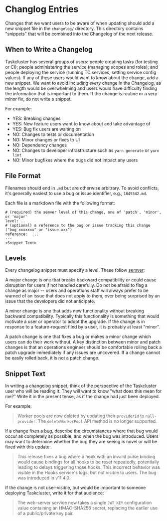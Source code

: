 # Changlog Entries

Changes that we want users to be aware of when updating should add a new snippet file in the `changelog/` directory.
This directory contains "snippets" that will be combined into the Changelog of the next release.

## When to Write a Changelog

Taskcluster has several groups of users: people creating tasks (for testing or CI); people administering the service (managing scopes and roles); and people deploying the service (running TC services, setting service config values).
If any of these users would want to know about the change, add a new snippet.
We want to avoid including *every* change in the Changelog, as the length would be overwhelming and users would have difficulty finding the information that is important to them.
If the change is routine or a very minor fix, do not write a snippet.

For example:
 * YES: Breaking changes
 * YES: New feature users want to know about and take advantage of
 * YES: Bug fix users are waiting on
 * NO: Changes to tests or documentation
 * NO: Minor changes or fixes to UI
 * NO: Dependency changes
 * NO: Changes to developer infrastructure such as `yarn generate` or `yarn lint`
 * NO: Minor bugfixes where the bugs did not impact any users

## File Format

Filenames should end in `.md` but are otherwise arbitrary.
To avoid conflicts, it's generally easiest to use a bug or issue identifier, e.g., `1849342.md`.

Each file is a markdown file with the following format:

```
# (required) the semver level of this change, one of 'patch', 'minor', or 'major'
level: ..
# (optional) a reference to the bug or issue tracking this change ("bug xxxxxxx" or "issue xxx")
reference:  ...
---
<Snippet Text>
```

## Levels

Every changelog snippet must specify a level.
These follow [semver](https://semver.org/):

A major change is one that breaks backward compatibility or could cause disruption for users if not handled carefully.
Do not be afraid to flag a change as major -- users and operations staff will always prefer to be warned of an issue that does not apply to them, over being surprised by an issue that the developers did not anticipate.

A minor change is one that adds new functionality without breaking backward compatibility.
Typically this functionality is something that would motivate a user or operator to adopt the upgrade.
If the change is in response to a feature-request filed by a user, it is probably at least "minor".

A patch change is one that fixes a bug or makes a minor change which users can do their work without.
A key distinction between minor and patch changes is that an operations engineer should be comfortable rolling back a patch upgrade immediately if any issues are uncovered.
If a change cannot be easily rolled back, it is not a patch change.

## Snippet Text

In writing a changelog snippet, think of the perspective of the Taskcluster user who will be reading it.
They will want to know "what does this mean for me?"
Write it in the present tense, as if the change had just been deployed.

For example:

> Worker pools are now deleted by updating their `providerId` to `null-provider`.
> The `deleteWorkerPool` API method is no longer supported.

If a change fixes a bug, describe the circumstances where that bug would occur as completely as possible, and when the bug was introduced.
Users may want to determine whether the bug they are seeing is novel or will be fixed with this update:

> This release fixes a bug where a hook with an invalid pulse binding would cause bindings for all hooks to be reset repeatedly, potentially leading to delays triggering those hooks.
> This incorrect behavior was visible in the Hooks service's logs, but not visible to users.
> The bug was introduced in v11.4.0.

If the change is not user-visible, but would be important to someone deploying Taskcluster, write it for that audience:

> The web-server service now takes a single `JWT_KEY` configuration value
> containing an HMAC-SHA256 secret, replacing the earlier use of a
> public/private key pair.
